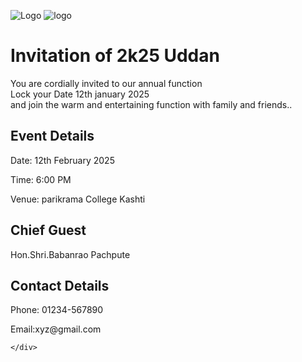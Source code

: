 ><!DOCTYPE html>
<html lang="en">
<head>
    <meta charset="UTF-8">
    <meta name="viewport" content="width=device-width, initial-scale=1.0">
    <title>Annual Function Invitation</title>
    <link rel="stylesheet" href="style.css">
</head>
<body>
    <div class="invitation-card">
        <div class="logo">
            <img src="c:\Users\santo\OneDrive\Documents\parikrama logo.jpg" alt="Logo">
            <img src="c:\Users\santo\Downloads\woman-dancing.jpg" alt="logo">
        </div>
          <h1> Invitation of 2k25 Uddan</h1>
        <p>You are cordially invited to our annual function<br>Lock your Date 12th january 2025<br>and join the warm and entertaining function with family and friends..</p>
        <div class="event-details">
            <h2>Event Details</h2>
            <p>Date: 12th February 2025 </p>
            <p>Time: 6:00 PM</p>
            <p>Venue: parikrama College Kashti</p>
        </div>
        <div class="chief-guest">
            <h2>Chief Guest</h2>
            <p>Hon.Shri.Babanrao Pachpute</p>
        </div>
        <div class="contact-details">
            <h2>Contact Details</h2>
            <p>Phone: 01234-567890</p>
            <p>Email:xyz@gmail.com</p>
        </div>
       
    </div>
</body>
</html>


